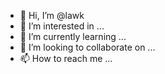 - 👋 Hi, I’m @lawk
- 👀 I’m interested in ...
- 🌱 I’m currently learning ...
- 💞️ I’m looking to collaborate on ...
- 📫 How to reach me ...

<!---
Laralawk/Laralawk is a ✨ special ✨ repository because its `README.md` (this file) appears on your GitHub profile.
You can click the Preview link to take a look at your changes.
--->
